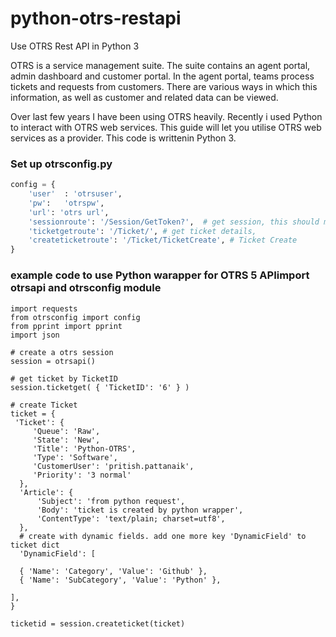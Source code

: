 # python-otrs-restapi
Use OTRS Rest API in Python 3

OTRS is a service management suite. The suite contains an agent portal, admin dashboard and customer portal. In the agent portal, teams process tickets and requests from customers. There are various ways in which this information, as well as customer and related data can be viewed. 

Over last few years I have been using OTRS heavily. Recently i used Python to interact with OTRS web services. This guide will let you utilise OTRS web services as a provider. This code is writtenin Python 3. 

### Set up otrsconfig.py

```python
config = {
    'user'  : 'otrsuser', 
    'pw':   'otrspw',
    'url': 'otrs url',
    'sessionroute': '/Session/GetToken?',  # get session, this should match your actual endpoint with route 
    'ticketgetroute': '/Ticket/', # get ticket details, 
    'createticketroute': '/Ticket/TicketCreate', # Ticket Create 
}

```

### example code to use Python warapper for OTRS 5 APIimport otrsapi and otrsconfig module

```
import requests
from otrsconfig import config
from pprint import pprint
import json

# create a otrs session 
session = otrsapi()

# get ticket by TicketID
session.ticketget( { 'TicketID': '6' } ) 

# create Ticket
ticket = {
 'Ticket': { 
     'Queue': 'Raw',
     'State': 'New',
     'Title': 'Python-OTRS',
     'Type': 'Software',
     'CustomerUser': 'pritish.pattanaik',
     'Priority': '3 normal'
  },
  'Article': { 
      'Subject': 'from python request',
      'Body': 'ticket is created by python wrapper',
      'ContentType': 'text/plain; charset=utf8',
  },
  # create with dynamic fields. add one more key 'DynamicField' to ticket dict 
  'DynamicField': [

  { 'Name': 'Category', 'Value': 'Github' },
  { 'Name': 'SubCategory', 'Value': 'Python' },
      
],
}

ticketid = session.createticket(ticket)
```










